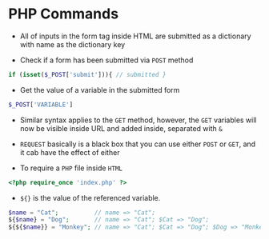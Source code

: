 # PHP Commands
* All of inputs in the form tag inside HTML are submitted as a dictionary with name as the dictionary key

* Check if a form has been submitted via `POST` method
```php
if (isset($_POST['submit'])){ // submitted }
```

* Get the value of a variable in the submitted form
```php
$_POST['VARIABLE']
```

* Similar syntax applies to the `GET` method, however, the `GET` variables will now be visible inside URL and added inside, separated with `&`

* `REQUEST` basically is a black box that you can use either `POST` or `GET`, and it cab have the effect of either

* To require a `PHP` file inside `HTML`
```php
<?php require_once 'index.php' ?>
```

* `${}` is the value of the referenced variable.
```php
$name = "Cat";          // name => "Cat";
${$name} = "Dog";       // name => "Cat"; $Cat => "Dog";
${${$name}} = "Monkey"; // name => "Cat"; $Cat => "Dog"; $Dog => "Monkey";
```
